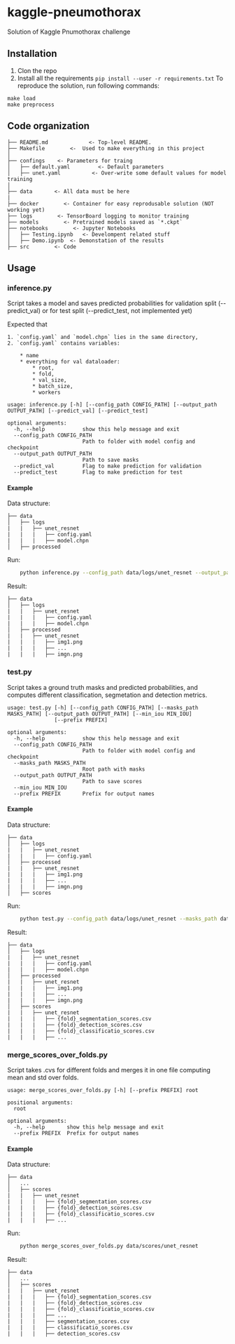 # kaggle-pneumothorax
Solution of Kaggle Pnumothorax challenge

## Installation
1. Clon the repo
2. Install all the requirements `pip install --user -r requirements.txt`
To reproduce the solution, run following commands:

```
make load
make preprocess
```

## Code organization

    ├── README.md             <- Top-level README.
    ├── Makefile        <-  Used to make everything in this project
    │
    ├── confings    <- Parameters for traing 
    │   ├── default.yaml         <- Default parameters
    │   ├── unet.yaml          <- Over-write some default values for model training
    │
    ├── data       <- All data must be here
    |
    ├── docker        <- Container for easy reprodusable solution (NOT working yet)
    ├── logs        <- TensorBoard logging to monitor training
    ├── models        <- Pretrained models saved as `*.ckpt`
    ├── notebooks        <- Jupyter Notebooks
    │   ├── Testing.ipynb   <- Develompent related stuff                  
    │   ├── Demo.ipynb  <- Demonstation of the results
    ├── src        <- Code


## Usage

### inference.py

Script takes a model and saves predicted probabilities for validation split (--predict_val) or 
for test split (--predict_test, not implemented yet)

Expected that 

    1. `config.yaml` and `model.chpn` lies in the same directory, 
    2. `config.yaml` contains variables:
    
        * name
        * everything for val dataloader:  
            * root,
            * fold,
            * val_size,
            * batch_size,
            * workers
            
```
usage: inference.py [-h] [--config_path CONFIG_PATH] [--output_path OUTPUT_PATH] [--predict_val] [--predict_test]

optional arguments:
  -h, --help            show this help message and exit
  --config_path CONFIG_PATH
                        Path to folder with model config and checkpoint
  --output_path OUTPUT_PATH
                        Path to save masks
  --predict_val         Flag to make prediction for validation
  --predict_test        Flag to make prediction for test

```       

#### Example

Data structure:

    
    ├── data
    │   ├── logs
    |   |   ├── unet_resnet
    |   |   |   ├── config.yaml
    |   |   |   ├── model.chpn
    │   ├── processed

Run:

```bash
    python inference.py --config_path data/logs/unet_resnet --output_path data/processed/  --predict_val  
```        

Result:

    ├── data
    │   ├── logs
    |   |   ├── unet_resnet
    |   |   |   ├── config.yaml
    |   |   |   ├── model.chpn
    │   ├── processed
    |   |   ├── unet_resnet
    |   |   |   ├── img1.png
    |   |   |   ├── ...
    |   |   |   ├── imgn.png
    
    
### test.py

Script takes a ground truth masks and predicted probabilities, and computes different classification, segmetation and detection metrics.

```
usage: test.py [-h] [--config_path CONFIG_PATH] [--masks_path MASKS_PATH] [--output_path OUTPUT_PATH] [--min_iou MIN_IOU]
               [--prefix PREFIX]

optional arguments:
  -h, --help            show this help message and exit
  --config_path CONFIG_PATH
                        Path to folder with model config and checkpoint
  --masks_path MASKS_PATH
                        Root path with masks
  --output_path OUTPUT_PATH
                        Path to save scores
  --min_iou MIN_IOU
  --prefix PREFIX       Prefix for output names

```       

#### Example

Data structure:

    
    ├── data
    │   ├── logs
    |   |   ├── unet_resnet
    |   |   |   ├── config.yaml
    │   ├── processed
    |   |   ├── unet_resnet
    |   |   |   ├── img1.png
    |   |   |   ├── ...
    |   |   |   ├── imgn.png
    │   ├── scores
Run:

```bash
    python test.py --config_path data/logs/unet_resnet --masks_path data/processed/  --output_path data/scores  
```        

Result:

    ├── data
    │   ├── logs
    |   |   ├── unet_resnet
    |   |   |   ├── config.yaml
    |   |   |   ├── model.chpn
    │   ├── processed
    |   |   ├── unet_resnet
    |   |   |   ├── img1.png
    |   |   |   ├── ...
    |   |   |   ├── imgn.png
    │   ├── scores
    |   |   ├── unet_resnet
    |   |   |   ├── {fold}_segmentation_scores.csv
    |   |   |   ├── {fold}_detection_scores.csv
    |   |   |   ├── {fold}_classificatio_scores.csv
    |   |   |   ├── ...


### merge_scores_over_folds.py

Script takes .cvs for different folds and merges it in one file computing mean and std over folds.


```
usage: merge_scores_over_folds.py [-h] [--prefix PREFIX] root

positional arguments:
  root

optional arguments:
  -h, --help       show this help message and exit
  --prefix PREFIX  Prefix for output names
```   


#### Example

Data structure:

    
    ├── data
    │   ...
    │   ├── scores
    |   |   ├── unet_resnet
    |   |   |   ├── {fold}_segmentation_scores.csv
    |   |   |   ├── {fold}_detection_scores.csv
    |   |   |   ├── {fold}_classificatio_scores.csv
    |   |   |   ├── ...
Run:

```bash
    python merge_scores_over_folds.py data/scores/unet_resnet
```        

Result:

    ├── data
    │   ...
    │   ├── scores
    |   |   ├── unet_resnet
    |   |   |   ├── {fold}_segmentation_scores.csv
    |   |   |   ├── {fold}_detection_scores.csv
    |   |   |   ├── {fold}_classificatio_scores.csv
    |   |   |   ├── ...
    |   |   |   ├── segmentation_scores.csv
    |   |   |   ├── classificatio_scores.csv
    |   |   |   ├── detection_scores.csv
    